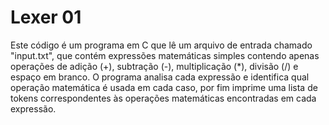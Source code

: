 # Lexer 01

Este código é um programa em C que lê um arquivo de entrada chamado "input.txt", que contém expressões matemáticas simples contendo apenas operações de adição (+), subtração (-), multiplicação (\*), divisão (/) e espaço em branco. O programa analisa cada expressão e identifica qual operação matemática é usada em cada caso, por fim imprime uma lista de tokens correspondentes às operações matemáticas encontradas em cada expressão.